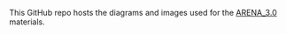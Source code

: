 This GitHub repo hosts the diagrams and images used for the [ARENA_3.0](https://github.com/callummcdougall/ARENA_3.0) materials.
